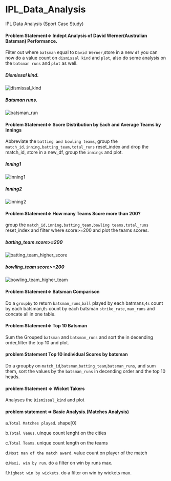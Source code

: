 # IPL_Data_Analysis
IPL Data Analysis (Sport Case Study)

#### Problem Statement=> Indept Analysis of David Werner(Australian Batsman) Performance. 

Filter out where `batsman` equal to `David Werner`,store in a new `df`  you can now do a value count on `dismissal kind` and `plot`, also do some analysis on the `batsman runs` and `plot` as well.

##### Dismissal kind.
![dismissal_kind](https://user-images.githubusercontent.com/42388234/160950464-051777c2-9bea-48dd-aa69-1e00864a49e4.png)
##### Batsman runs.
![batsman_run](https://user-images.githubusercontent.com/42388234/160950466-fb3e5172-ba6a-43ff-aa08-e7ce02835b45.png)

#### Problem Statement=>  Score Distribution by Each and Average Teams by Innings

Abbreviate the `batting and bowling teams`, group the `match_id,inning,batting_team,total_runs` reset_index and drop the match_id, store in a new_df, group the `innings` and plot.
##### Inning1
![inning1](https://user-images.githubusercontent.com/42388234/161381214-ff7beb4a-737d-4d33-8eb8-98d6b5d1e96e.png)

##### Inning2
![inning2](https://user-images.githubusercontent.com/42388234/161381263-444a1344-7e1c-49e9-90bd-f4d6247095b3.png)


#### Problem Statement=> How many Teams Score more than 200?

group the `match_id,inning,batting_team,bowling teams,total_runs` reset_index and filter where score>=200  and plot the teams scores.
##### batting_team score>=200
![batting_team_higher_score](https://user-images.githubusercontent.com/42388234/161381296-be98232a-a436-42a7-8f9e-77262cce742f.png)

##### bowling_team score>=200
![bowling_team_higher_team](https://user-images.githubusercontent.com/42388234/161381294-a4203c42-f0f2-414a-af2a-6d1cb073a5c5.png)

#### Problem Statement=>  Batsman Comparison

 Do a `groupby` to return `batsman_runs`,`ball` played by each batmans,`4s` count by each batsman,`6s` count by each batsman `strike_rate`, `max_runs` and concate all in one table.
 
 
#### Problem Statement=> Top 10 Batsman

Sum the Grouped `batsman` and `batsman_runs` and sort the in decending order,filter the top 10 and plot.
 
#### problem Statement  Top 10 individual Scores by batsman

 Do a groupby on `match_id`,`batsman`,`batting_team`,`batsman_runs`, and sum them, sort the values by the `batsman_runs` in decending order and the top 10 heads.
 
 #### problem Statement =>  Wicket Takers
 
 Analyses the `Dismissal_kind` and plot


#### problem statement => Basic Analysis.(Matches Analysis)

a.`Total Matches played`.
 shape[0]

b.`Total Venus`.
uinque count lenght on the cities

c.`Total Teams`.
unique count length on the teams

d.`Most man of the match award`.
value count on player of the match

e.`Maxi. win by run`.
do a filter on win by runs max.

f.`highest win by wickets`.
do a filter on win by wickets max.

 
 
 
 